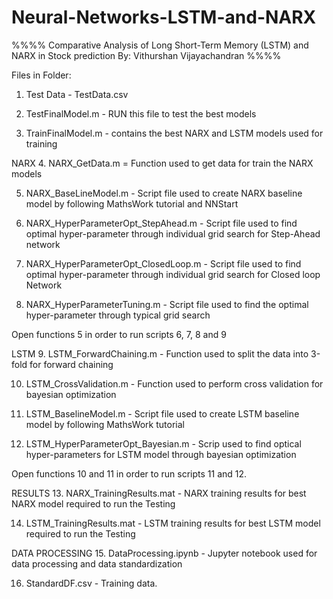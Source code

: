 # Neural-Networks-LSTM-and-NARX

%%%%
Comparative Analysis of Long Short-Term Memory (LSTM) and NARX in Stock prediction
By: Vithurshan Vijayachandran
%%%%

Files in Folder: 

1. Test Data - TestData.csv

2. TestFinalModel.m - RUN this file to test the best models

3. TrainFinalModel.m - contains the best NARX and LSTM models used for training


NARX
4. NARX_GetData.m = Function used to get data for train the NARX models

5. NARX_BaseLineModel.m - Script file used to create NARX baseline model by following MathsWork tutorial and NNStart

6. NARX_HyperParameterOpt_StepAhead.m - Script file used to find optimal hyper-parameter through individual grid search for Step-Ahead network

7. NARX_HyperParameterOpt_ClosedLoop.m - Script file used to find optimal hyper-parameter through individual grid search for Closed loop Network

8. NARX_HyperParameterTuning.m - Script file used to find the optimal hyper-parameter through typical grid search

Open functions 5 in order to run scripts 6, 7, 8 and 9


LSTM
9. LSTM_ForwardChaining.m - Function used to split the data into 3-fold for forward chaining 

10. LSTM_CrossValidation.m - Function used to perform cross validation for bayesian optimization

11. LSTM_BaselineModel.m - Script file used to create LSTM baseline model by following MathsWork tutorial 

12. LSTM_HyperParameterOpt_Bayesian.m - Scrip used to find optical hyper-parameters for LSTM model through bayesian optimization 

Open functions 10 and 11 in order to run scripts 11 and 12.


RESULTS
13. NARX_TrainingResults.mat - NARX training results for best NARX model required to run the Testing

14. LSTM_TrainingResults.mat - LSTM training results for best LSTM model required to run the Testing


DATA PROCESSING 
15. DataProcessing.ipynb - Jupyter notebook used for data processing and data standardization  

16. StandardDF.csv - Training data.
